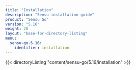 ```yaml
---
title: "Installation"
description: "Sensu installation guide"
product: "Sensu Go"
version: "5.16"
weight: 20
layout: "base-for-directory-listing"
menu:
  sensu-go-5.16:
    identifier: installation
---
```


{{< directoryListing "content/sensu-go/5.16/installation" >}}
